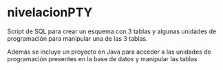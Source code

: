 # nivelacionPTY

Script de SQL para crear un esquema con 3 tablas y algunas unidades de programación para manipular una de las 3 tablas.

Además se incluye un proyecto en Java para acceder a las unidades de programación presentes en la base de datos y manipular las tablas
